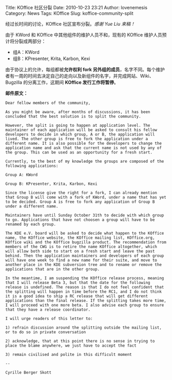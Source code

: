 Title: KOffice 社区分裂
Date: 2010-10-23 23:21
Author: lovenemesis
Category: News
Tags: KOffice
Slug: koffice-community-split

经过长时间的讨论，KOffice 社区宣布分裂。*感谢 Yue Liu 来稿！*

由于 KWord 和 KOffice 中其他组件的维护人员不和，现有的 KOffice
维护人员预计将分裂成两部分：

-   组A：KWord
-   组B：KPresenter, Krita, Karbon, Kexi

由于协议上的允许，每组都被**允许权利 fork
另外组的成员**，名字不同。每个维护者有一周的时间去决定自己的走向以及新组件的名字，并完成网站、Wiki、Bugzilla
的分离工作，这期间 **KOffice 发行工作将暂停**。

**邮件原文：**

    Dear fellow members of the community,

    As you might be aware, after months of discussions, it has been
    concluded that the best solution is to split the community.

    However, the split is going to happen at application level. The
    maintainer of each application will be asked to consult his fellow
    developers to decide in which group, A or B, the application will
    lived. The other group is free to fork the application under a
    different name. It is also possible for the developers to change the
    application name and ask that the current name is not used by any of
    the group. This can be used as an opportunity for a fresh start.

    Currently, to the best of my knowledge the groups are composed of the
    following applications:

    Group A: KWord

    Group B: KPresenter, Krita, Karbon, Kexi

    Since the license give the right for a fork, I can already mention
    that Group B will come with a fork of KWord, under a name that has yet
    to be decided. Group A is free to fork any application of Group B
    under a different name.

    Maintainers have until Sunday October 31th to decide with which group
    to go. Applications that have not choosen a group will have to be
    renamed by each group.

    The KDE e.V. board will be asked to decide what happen to the KOffice
    name, the KOffice website, the KOffice mailing list, KOffice.org,
    KOffice wiki and the KOffice bugzilla product. The recommendation from
    members of the CWG is to retire the name KOffice altogether, which
    will allow both side to start on a fresh start and leave the past
    behind. Then the application maintainers and developers of each group
    will have one week to find a new name for their suite, and move to
    another place in the KDE subversion tree and to rename or remove the
    applications that are in the other group.

    In the meantime, I am suspending the KOffice release process, meaning
    that I will release Beta 3, but that the date for the following
    release is undefined. The reason is that I do not feel confident that
    the splitting will happen in time before the RC1, and I do not think
    it is a good idea to ship a RC release that will get different
    applications than the final release. If the splitting takes more time,
    I will proceed with one more beta. I also advise each group to ensure
    that they have a release coordinator.

    I will urge readers of this letter to:

    1) refrain discussion around the splitting outside the mailing list,
    or to do so in private conversation

    2) acknowledge, that at this point there is no sense in trying to
    place the blame anywhere, we just have to accept the fact

    3) remain civilised and polite in this difficult moment

    --

    Cyrille Berger Skott
